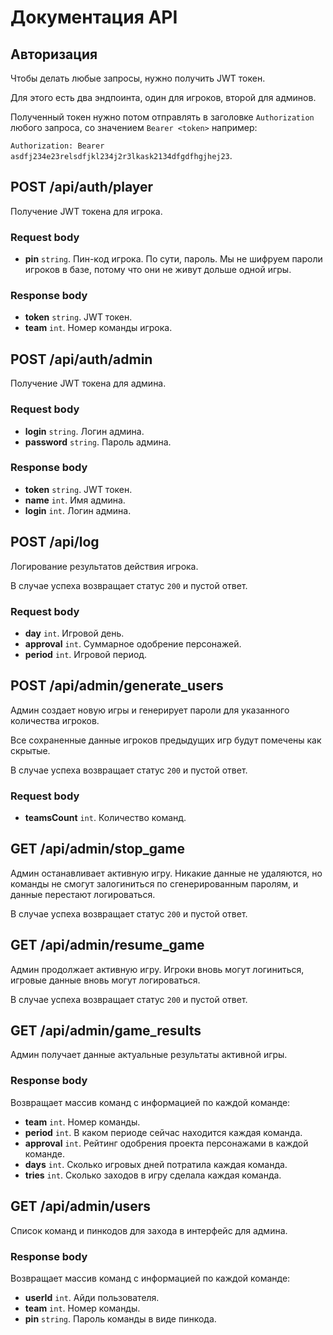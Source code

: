 # Документация API

## Авторизация

Чтобы делать любые запросы, нужно получить JWT токен.

Для этого есть два эндпоинта, один для игроков, второй для админов.

Полученный токен нужно потом отправлять в заголовке `Authorization` любого запроса, со значением `Bearer <token>` например:

`Authorization: Bearer asdfj234e23relsdfjkl234j2r3lkask2134dfgdfhgjhej23`.

## POST /api/auth/player

Получение JWT токена для игрока.

### Request body

- **pin** `string`. Пин-код игрока. По сути, пароль. Мы не шифруем пароли игроков в базе, потому что они не живут дольше одной игры.

### Response body

- **token** `string`. JWT токен.
- **team** `int`. Номер команды игрока.

## POST /api/auth/admin

Получение JWT токена для админа.

### Request body

- **login** `string`. Логин админа.
- **password** `string`. Пароль админа.

### Response body

- **token** `string`. JWT токен.
- **name** `int`. Имя админа.
- **login** `int`. Логин админа.

## POST /api/log

Логирование результатов действия игрока. 

В случае успеха возвращает статус `200` и пустой ответ.

### Request body

- **day** `int`. Игровой день.
- **approval** `int`. Суммарное одобрение персонажей.
- **period** `int`. Игровой период.

## POST /api/admin/generate_users

Админ создает новую игры и генерирует пароли для указанного количества игроков.

Все сохраненные данные игроков предыдущих игр будут помечены как скрытые. 

В случае успеха возвращает статус `200` и пустой ответ.

### Request body

- **teamsCount** `int`. Количество команд.

## GET /api/admin/stop_game

Админ останавливает активную игру. Никакие данные не удаляются, но команды не смогут залогиниться по сгенерированным паролям, и данные перестают логироваться.

В случае успеха возвращает статус `200` и пустой ответ.

## GET /api/admin/resume_game

Админ продолжает активную игру. Игроки вновь могут логиниться, игровые данные вновь могут логироваться.

В случае успеха возвращает статус `200` и пустой ответ.

## GET /api/admin/game_results

Админ получает данные актуальные результаты активной игры.

### Response body

Возвращает массив команд с информацией по каждой команде:

- **team** `int`. Номер команды.
- **period** `int`. В каком периоде сейчас находится каждая команда.
- **approval** `int`. Рейтинг одобрения проекта персонажами в каждой команде.
- **days** `int`. Сколько игровых дней потратила каждая команда.
- **tries** `int`. Сколько заходов в игру сделала каждая команда.

## GET /api/admin/users

Список команд и пинкодов для захода в интерфейс для админа.

### Response body

Возвращает массив команд с информацией по каждой команде:

- **userId** `int`. Айди пользователя.
- **team** `int`. Номер команды.
- **pin** `string`. Пароль команды в виде пинкода.